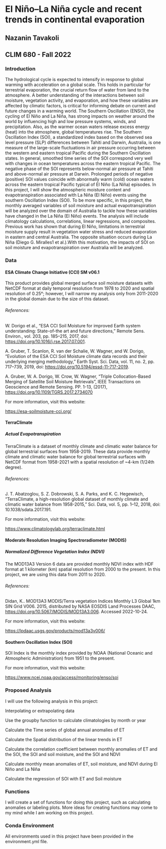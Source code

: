 # El Niño–La Niña cycle and recent trends in continental evaporation

## Nazanin Tavakoli

## CLIM 680 - Fall 2022

### Introduction

The hydrological cycle is expected to intensify in response to global warming with acceleration on a global scale. This holds in particular for terrestrial evaporation, the crucial return flow of water from land to the atmosphere. A better understanding of the interactions between soil moisture, vegetation activity, and evaporation, and how these variables are affected by climatic factors, is critical for informing debate on current and future changes in a warming world. 
The Southern Oscillation (ENSO), the cycling of El Niño and La Niña, has strong impacts on weather around the world by influencing high and low pressure systems, winds, and precipitation. Also, as the warmer ocean waters release excess energy (heat) into the atmosphere, global temperatures rise. The Southern Oscillation Index (SOI), a standardized index based on the observed sea level pressure (SLP) differences between Tahiti and Darwin, Australia, is one measure of the large-scale fluctuations in air pressure occurring between the western and eastern tropical Pacific during the Southern Oscillation states. In general, smoothed time series of the SOI correspond very well with changes in ocean temperatures across the eastern tropical Pacific. The negative phase of the SOI represents below-normal air pressure at Tahiti and above-normal air pressure at Darwin. Prolonged periods of negative (positive) SOI values coincide with abnormally warm (cold) ocean waters across the eastern tropical Pacific typical of El Niño (La Niña) episodes.
	In this project, I will show the atmospheric moisture content and evapotranspiration associated with La Niña (El Niño) events using the southern Oscillation Index (SOI). To be more specific, in this project, the monthly averaged variables of soil moisture and actual evapotranspiration will be analyzed over the domain of Australia to tackle how these variables have changed in the La Niña (El Niño) events. The analysis will include climatology calculations, correlations, linear regressions, and composites. Previous work has shown that during El Niño, limitations in terrestrial moisture supply result in vegetation water stress and reduced evaporation in eastern and central Australia. The opposite situation occurs during La Niña (Diego G. Miralles1 et al.).With this motivation, the impacts of SOI on soil moisture and evapotranspiration over Australia will be analyzed.


### Data

#### ESA Climate Change Initiative (CCI) SM v06.1
This product provides global merged surface soil moisture datasets with NetCDF format at daily temporal resolution from 1978 to 2020 and spatial resolution of 0.25°; however, I will narrow my analysis only from 2011-2020 in the global domain due to the size of this dataset.

###### References:
W. Dorigo et al., “ESA CCI Soil Moisture for improved Earth system understanding: State-of-the art and future directions,” Remote Sens. Environ., vol. 203, pp. 185–215, 2017, doi: https://doi.org/10.1016/j.rse.2017.07.001.

A. Gruber, T. Scanlon, R. van der Schalie, W. Wagner, and W. Dorigo, “Evolution of the ESA CCI Soil Moisture climate data records and their underlying merging methodology,” Earth Syst. Sci. Data, vol. 11, no. 2, pp. 717–739, 2019, doi: https://doi.org/10.5194/essd-11-717-2019.

A. Gruber, W. A. Dorigo, W. Crow, W. Wagner, “Triple Collocation-Based Merging of Satellite Soil Moisture Retrievals”, IEEE Transactions on Geoscience and Remote Sensing. PP. 1-13, (2017), https://doi.org/10.1109/TGRS.2017.2734070

For more information, visit this website:

https://esa-soilmoisture-cci.org/

#### TerraClimate

##### Actual Evapotranspiration

TerraClimate is a dataset of monthly climate and climatic water balance for global terrestrial surfaces from 1958-2019. These data provide monthly climate and climatic water balance for global terrestrial surfaces with NetCDF format from 1958-2021 with a spatial resolution of ~4-km (1/24th degree).

###### References:

J. T. Abatzoglou, S. Z. Dobrowski, S. A. Parks, and K. C. Hegewisch, “TerraClimate, a high-resolution global dataset of monthly climate and climatic water balance from 1958-2015,” Sci. Data, vol. 5, pp. 1–12, 2018, doi: 10.1038/sdata.2017.191.

For more information, visit this website:

https://www.climatologylab.org/terraclimate.html

#### Moderate Resolution Imaging Spectroradiometer (MODIS)

##### Normalized Difference Vegetation Index (NDVI)

The MOD13A3 Version 6 data are provided monthly NDVI index with HDF format at 1 kilometer (km) spatial resolution from 2000 to the present. In this project, we are using this data from 2011 to 2020.

###### References:

Didan, K.. MOD13A3 MODIS/Terra vegetation Indices Monthly L3 Global 1km SIN Grid V006. 2015, distributed by NASA EOSDIS Land Processes DAAC, https://doi.org/10.5067/MODIS/MOD13A3.006. Accessed 2022-10-24.

For more information, visit this website:

https://lpdaac.usgs.gov/products/mod13a3v006/

#### Southern Oscillation Index (SOI) 

SOI Index is the monthly index provided by NOAA (National Oceanic and Atmospheric Administration) from 1951 to the present.

For more information, visit this website:

https://www.ncei.noaa.gov/access/monitoring/enso/soi

### Proposed Analysis

I will use the following analysis in this project:

Interpolating or extrapolating data

Use the groupby function to calculate climatologies by month or year

Calculate the Time series of global annual anomalies of ET

Calculate the Spatial distribution of the linear trends in ET

Calculate the correlation coefficient between monthly anomalies of ET and the SOI, the SOI and soil moisture, and the SOI and NDVI

Calculate monthly mean anomalies of ET, soil moisture, and NDVI during El Niño and La Niña

Calculate the regression of SOI with ET and Soil moisture

### Functions

I will create a set of functions for doing this project, such as calculating anomalies or labeling plots. More ideas for creating functions may come to my mind while I am working on this project.

### Conda Environment

All environments used in this project have been provided in the environment.yml file.
